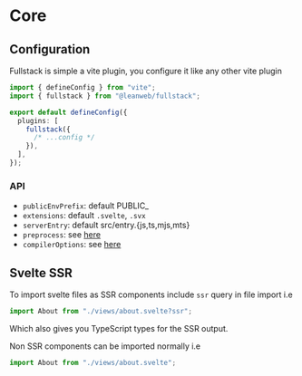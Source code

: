 # Core

## Configuration

Fullstack is simple a vite plugin, you configure it like any other vite plugin

```ts
import { defineConfig } from "vite";
import { fullstack } from "@leanweb/fullstack";

export default defineConfig({
  plugins: [
    fullstack({
      /* ...config */
    }),
  ],
});
```

### API

- `publicEnvPrefix`: default PUBLIC\_
- `extensions`: default `.svelte`, `.svx`
- `serverEntry`: default src/entry.{js,ts,mjs,mts}
- `preprocess`: see [here](https://github.com/sveltejs/vite-plugin-svelte/blob/main/docs/config.md#preprocess)
- `compilerOptions`: see [here](https://github.com/sveltejs/vite-plugin-svelte/blob/main/docs/config.md#compileroptions)

## Svelte SSR

To import svelte files as SSR components include `ssr` query in file import i.e

```ts
import About from "./views/about.svelte?ssr";
```

Which also gives you TypeScript types for the SSR output.

Non SSR components can be imported normally i.e

```ts
import About from "./views/about.svelte";
```
